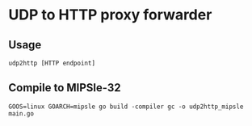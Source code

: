 # UDP to HTTP proxy forwarder

## Usage

```shell
udp2http [HTTP endpoint]
```

## Compile to MIPSle-32

```shell
GOOS=linux GOARCH=mipsle go build -compiler gc -o udp2http_mipsle main.go
```
